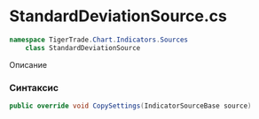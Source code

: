 
# StandardDeviationSource.cs
```csharp
namespace TigerTrade.Chart.Indicators.Sources  
    class StandardDeviationSource
```

Описание

### Синтаксис
```csharp
public override void CopySettings(IndicatorSourceBase source)
```
